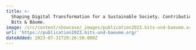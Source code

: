 ```yaml
---
title: >-
  Shaping Digital Transformation for a Sustainable Society. Contributions from
  Bits & Bäume.
image: /src/content/showcase/_images/publication2023.bits-und-baeume.org.webp
url: 'https://publication2023.bits-und-baeume.org/'
dateAdded: 2023-07-31T20:26:50.000Z
---
```



